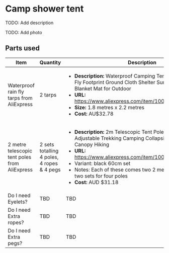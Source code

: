 # Camp shower tent

TODO: Add description

TODO: Add photo

## Parts used

| Item                                          | Quantity                                   | Description                                                                                                                                                                                                                                                                                                                                                                             | Image                                                                                                             |
|-----------------------------------------------|--------------------------------------------|-----------------------------------------------------------------------------------------------------------------------------------------------------------------------------------------------------------------------------------------------------------------------------------------------------------------------------------------------------------------------------------------|-------------------------------------------------------------------------------------------------------------------|
| Waterproof rain fly tarps from AliExpress     | 2 tarps                                    | <ul><li>**Description:** Waterproof Camping Tent Tarp Hammock Rain Fly Footprint Ground Cloth Shelter Sunshade Beach Picnic Blanket Mat for Outdoor</li><li>**URL:** <https://www.aliexpress.com/item/1005007245962462.html></li><li>**Size:** 1.8 metres x 2.2 metres</li><li>**Cost:** AU$32.78</li></ul>                                                                             | ![Image of AliExpress tarp](images-parts/tarp/S3247a2fd96f445b7b6fa078cea8bb99bG.avif)                            |
| 2 metre telescopic tent poles from AliExpress | 2 sets totalling 4 poles, 4 ropes & 4 pegs | <ul><li>**Description:** 2m Telescopic Tent Poles Set of 2 Lightweight Adjustable Trekking Camping Collapsible Poles for Walking Canopy Hiking</li><li>**URL:** <https://www.aliexpress.com/item/1005007171116854.html></li><li>Variant: black 60cm set</li><li>Notes: Each of these comes two 2 metre poles, so we need two sets for four poles</li><li>**Cost:** AUD $31.18</li></ul> | ![Image of AliExpress tent poles](images-parts/poles/S493606efe2874f6b85051470e41fed07j.jpg_960x960q75.jpg_.avif) |
| Do I need Eyelets?                            | TBD                                        | TBD                                                                                                                                                                                                                                                                                                                                                                                     |                                                                                                                   |
| Do I need Extra ropes?                        | TBD                                        | TBD                                                                                                                                                                                                                                                                                                                                                                                     |                                                                                                                   |
| Do I need Extra pegs?                         | TBD                                        | TBD                                                                                                                                                                                                                                                                                                                                                                                     |                                                                                                                   |
